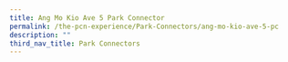 ```yaml
---
title: Ang Mo Kio Ave 5 Park Connector
permalink: /the-pcn-experience/Park-Connectors/ang-mo-kio-ave-5-pc
description: ""
third_nav_title: Park Connectors
---
```


